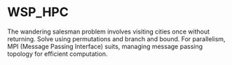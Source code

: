 # WSP_HPC
The wandering salesman problem involves visiting cities once without returning. Solve using permutations and branch and bound. For parallelism, MPI (Message Passing Interface) suits, managing message passing topology for efficient computation.
